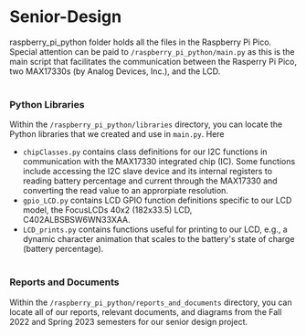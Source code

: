 # Senior-Design
raspberry_pi_python folder holds all the files in the Raspberry Pi Pico.
Special attention can be paid to ```/raspberry_pi_python/main.py``` as this is the main script that facilitates the communication between the Rasperry Pi Pico, two MAX17330s (by Analog Devices, Inc.), and the LCD.<br><br>

### Python Libraries
Within the ```/raspberry_pi_python/libraries``` directory, you can locate the Python libraries that we created and use in ```main.py```. Here 
- ```chipClasses.py``` contains class definitions for our I2C functions in communication with the MAX17330 integrated chip (IC). Some functions include accessing the I2C slave device and its internal registers to reading battery percentage and current through the MAX17330 and converting the read value to an approrpiate resolution.
- ```gpio_LCD.py``` contains LCD GPIO function definitions specific to our LCD model, the FocusLCDs 40x2 (182x33.5) LCD, C402ALBSBSW6WN33XAA.
- ```LCD_prints.py``` contains functions useful for printing to our LCD, e.g., a dynamic character animation that scales to the battery's state of charge (battery percentage).<br><br>

### Reports and Documents
Within the ```/raspberry_pi_python/reports_and_documents``` directory, you can locate all of our reports, relevant documents, and diagrams from the Fall 2022 and Spring 2023 semesters for our senior design project.